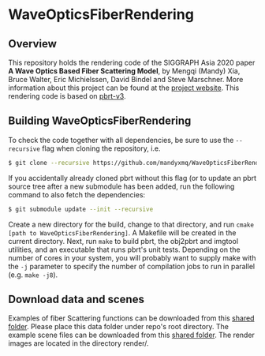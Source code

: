 # WaveOpticsFiberRendering

## Overview
This repository holds the rendering code of the SIGGRAPH Asia 2020 paper
**A Wave Optics Based Fiber Scattering Model**, by Mengqi (Mandy) Xia, Bruce Walter, Eric Michielssen, David Bindel and Steve Marschner. More information about this project can be found at the [project website](https://mandyxmq.github.io/research/wavefiber.html). This rendering code is based on [pbrt-v3](https://github.com/mmp/pbrt-v3.git).

Building WaveOpticsFiberRendering
-------------

To check the code together with all dependencies, be sure to use the
`--recursive` flag when cloning the repository, i.e.
```bash
$ git clone --recursive https://github.com/mandyxmq/WaveOpticsFiberRendering.git/
```
If you accidentally already cloned pbrt without this flag (or to update an
pbrt source tree after a new submodule has been added, run the following
command to also fetch the dependencies:
```bash
$ git submodule update --init --recursive
```

Create a new directory for the build, change to that directory, and run
`cmake [path to WaveOpticsFiberRendering]`. A Makefile will be created in the current
directory.  Next, run `make` to build pbrt, the obj2pbrt and imgtool
utilities, and an executable that runs pbrt's unit tests.  Depending on the
number of cores in your system, you will probably want to supply make with
the `-j` parameter to specify the number of compilation jobs to run in
parallel (e.g. `make -j8`).

Download data and scenes
--------------
Examples of fiber Scattering functions can be downloaded from this [shared folder](https://drive.google.com/drive/folders/12MIcSFucB0IbVl5Y41Lgt2_JoICuJozF?usp=sharing). Please place this data folder under repo's root directory. The example scene files can be downloaded from this [shared folder](https://drive.google.com/drive/folders/1I0wX_URJ2uFsw2NF3abgbP2EcVLHHKF6?usp=sharing). The render images are located in the directory render/.
